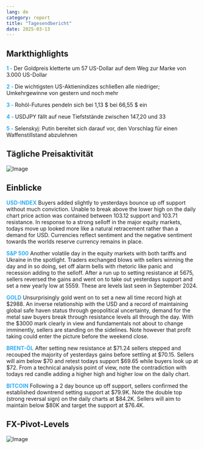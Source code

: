 ```yaml
---
lang: de
category: report
title: "Tagesendbericht"
date: 2025-03-13
---
```



<h2>Markthighlights</h2>
<strong style="color: #2caef7;">1 - </strong> Der Goldpreis kletterte um 57 US-Dollar auf dem Weg zur Marke von 3.000 US-Dollar

<strong style="color: #2caef7;">2 - </strong> Die wichtigsten US-Aktienindizes schließen alle niedriger; Umkehrgewinne von gestern und noch mehr

<strong style="color: #2caef7;">3 - </strong> Rohöl-Futures pendeln sich bei 1,13 $ bei 66,55 $ ein

<strong style="color: #2caef7;">4 - </strong> USDJPY fällt auf neue Tiefststände zwischen 147,20 und 33

<strong style="color: #2caef7;">5 - </strong> Selenskyj: Putin bereitet sich darauf vor, den Vorschlag für einen Waffenstillstand abzulehnen



<h2>Tägliche Preisaktivität</h2>
<img src="https://markleighedu.github.io/img/Mar-2025/13-Mar-2025/price.jpg" alt="Image"/>

<h2>Einblicke</h2>
<strong style="color: #2caef7;">USD-INDEX</strong> Buyers added slightly to yesterdays bounce up off support without much conviction. Unable to break above the lower high on the daily chart price action was contained between 103.12 support and 103.71 resistance. In response to a strong selloff in the major equity markets, todays move up looked more like a natural retracement rather than a demand for USD. Currencies reflect sentiment and the negative sentiment towards the worlds reserve currency remains in place.  

<strong style="color: #2caef7;">S&P 500</strong> Another volatile day in the equity markets with both tariffs and Ukraine in the spotlight. Traders exchanged blows with sellers winning the day and in so doing, set off alarm bells with rhetoric like panic and recession adding to the selloff. After a run up to setting resistance at 5675, sellers reversed the gains and went on to take out yesterdays support and set a new yearly low at 5559. These are levels last seen in September 2024.

<strong style="color: #2caef7;">GOLD</strong> Unsurprisingly gold went on to set a new all time record high at $2988. An inverse relationship with the USD and a record of maintaining global safe haven status through geopolitical uncertainty, demand for the metal saw buyers break through resistance levels all through the day. With the $3000 mark clearly in view and fundamentals not about to change imminently, sellers are standing on the sidelines. Note however that profit taking could enter the picture before the weekend close.   

<strong style="color: #2caef7;">BRENT-ÖL</strong> After setting new resistance at $71.24 sellers stepped and recouped the majority of yesterdays gains before settling at $70.15. Sellers will aim below $70 and retest todays support $69.65 while buyers look up at $72. From a technical analysis point of view, note the contradiction with todays red candle adding a higher high and higher low on the daily chart.

<strong style="color: #2caef7;">BITCOIN</strong> Following a 2 day bounce up off support, sellers confirmed the established downtrend setting support at $79.9K. Note the double top (strong reversal sign) on the daily charts at $84.2K. Sellers will aim to maintain below $80K and target the support at $76.4K.



<h2>FX-Pivot-Levels</h2>
<img src="https://markleighedu.github.io/img/Mar-2025/13-Mar-2025/pivot.jpg" alt="Image"/>
